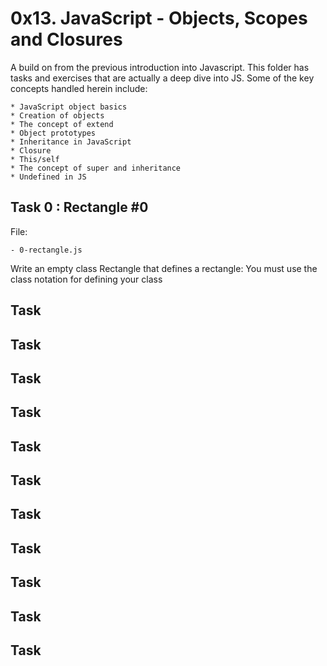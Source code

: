 # 0x13. JavaScript - Objects, Scopes and Closures

A build on from the previous introduction into Javascript. This folder has tasks and exercises that are actually a deep dive into JS. Some of the key concepts handled herein include:

	* JavaScript object basics
	* Creation of objects
	* The concept of extend
	* Object prototypes
	* Inheritance in JavaScript
	* Closure
	* This/self 
	* The concept of super and inheritance
	* Undefined in JS


## Task 0 : Rectangle #0

File:

	- 0-rectangle.js
Write an empty class Rectangle that defines a rectangle:
You must use the class notation for defining your class


## Task




## Task



## Task



## Task



## Task



## Task




## Task



## Task



## Task



## Task



## Task
